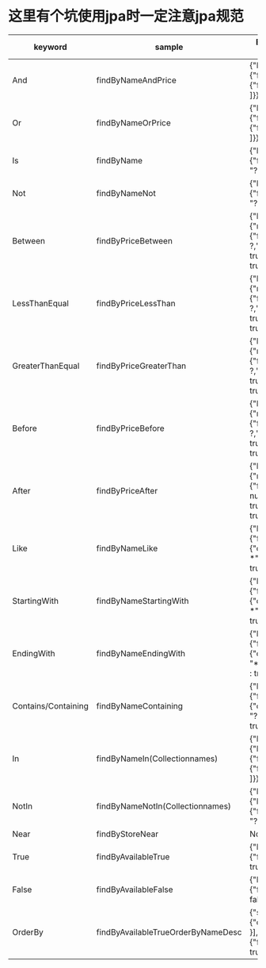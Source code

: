 #  这里有个坑使用jpa时一定注意jpa规范


|    keyword    | sample | Elasticsearch Query String|
| ---------- | --- |---|
| And |  findByNameAndPrice |{"bool" : {"must" : [ {"field" : {"name" : "?"}}, {"field" : {"price" : "?"}} ]}}|
| Or       |  findByNameOrPrice |{"bool" : {"should" : [ {"field" : {"name" : "?"}}, {"field" : {"price" : "?"}} ]}}|
|Is   |findByName | {"bool" : {"must" : {"field" : {"name" : "?"}}}}|
|Not  | findByNameNot | {"bool" : {"must_not" : {"field" : {"name" : "?"}}}}|
|Between | findByPriceBetween | {"bool" : {"must" : {"range" : {"price" : {"from" : ?,"to" : ?,"include_lower" : true,"include_upper" : true}}}}}|
|LessThanEqual | findByPriceLessThan | {"bool" : {"must" : {"range" : {"price" : {"from" : null,"to" : ?,"include_lower" : true,"include_upper" : true}}}}}|
|GreaterThanEqual | findByPriceGreaterThan | {"bool" : {"must" : {"range" : {"price" : {"from" : null,"to" : ?,"include_lower" : true,"include_upper" : true}}}}}|
|Before |  findByPriceBefore | {"bool" : {"must" : {"range" : {"price" : {"from" : null,"to" : ?,"include_lower" : true,"include_upper" : true}}}}}|
|After | findByPriceAfter| {"bool" : {"must" : {"range" : {"price" : {"from" : ?,"to" : null,"include_lower" : true,"include_upper" : true}}}}}|
|Like | findByNameLike | {"bool" : {"must" : {"field" : {"name" : {"query" : "?*","analyze_wildcard" : true}}}}} |
|StartingWith |findByNameStartingWith | {"bool" : {"must" : {"field" : {"name" : {"query" : "?*","analyze_wildcard" : true}}}}}|
|EndingWith | findByNameEndingWith |{"bool" : {"must" : {"field" : {"name" : {"query" : "*?","analyze_wildcard" : true}}}}}|
|Contains/Containing | findByNameContaining| {"bool" : {"must" : {"field" : {"name" : {"query" : "?","analyze_wildcard" : true}}}}}|
|In | findByNameIn(Collection<String>names) |{"bool" : {"must" : {"bool" : {"should" : [ {"field" : {"name" : "?"}}, {"field" : {"name" : "?"}} ]}}}}|
|NotIn | findByNameNotIn(Collection<String>names)| {"bool" : {"must_not" : {"bool" : {"should" : {"field" : {"name" : "?"}}}}}}|
|Near |findByStoreNear | Not Supported Yet !|
|True |findByAvailableTrue |{"bool" : {"must" : {"field" : {"available" : true}}}}|
|False |findByAvailableFalse |{"bool" : {"must" : {"field" : {"available" : false}}}}|
|OrderBy | findByAvailableTrueOrderByNameDesc|{"sort" : [{ "name" : {"order" : "desc"} }],"bool" : {"must" : {"field" : {"available" : true}}}}|